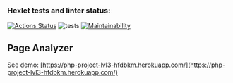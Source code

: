 ### Hexlet tests and linter status:
[![Actions Status](https://github.com/Colonizator1/php-project-lvl3/workflows/hexlet-check/badge.svg)](https://github.com/Colonizator1/php-project-lvl3/actions) ![tests](https://github.com/Colonizator1/php-project-lvl3/workflows/tests/badge.svg) [![Maintainability](https://api.codeclimate.com/v1/badges/741ede74e307cf8aea6c/maintainability)](https://codeclimate.com/github/Colonizator1/php-project-lvl3/maintainability)

## Page Analyzer
See demo: [https://php-project-lvl3-hfdbkm.herokuapp.com/](https://php-project-lvl3-hfdbkm.herokuapp.com/)
